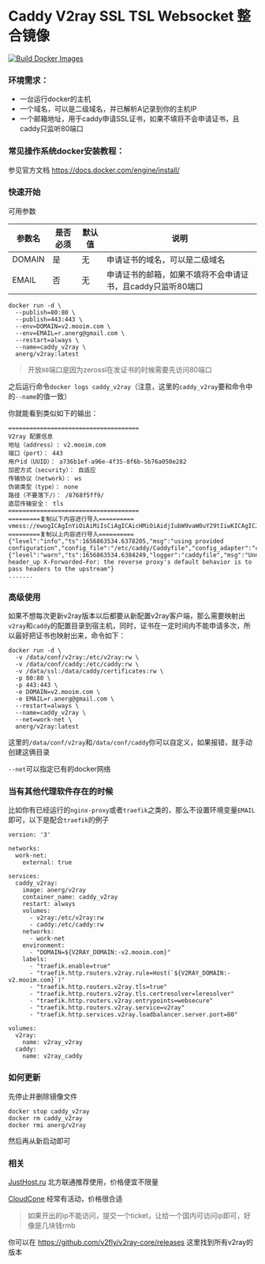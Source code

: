 # Caddy V2ray SSL TSL Websocket 整合镜像

[![Build Docker Images](https://github.com/anerg2046/Caddy_V2ray/actions/workflows/workflow.yaml/badge.svg)](https://github.com/anerg2046/Caddy_V2ray/actions/workflows/workflow.yaml)

### 环境需求：
- 一台运行docker的主机
- 一个域名，可以是二级域名，并已解析A记录到你的主机IP
- 一个邮箱地址，用于caddy申请SSL证书，如果不填将不会申请证书，且caddy只监听80端口

### 常见操作系统docker安装教程：

参见官方文档
https://docs.docker.com/engine/install/

### 快速开始

可用参数

| 参数名 | 是否必须 | 默认值 | 说明
|  ----  | ----  | ---- | ----
| DOMAIN | 是 | 无 | 申请证书的域名，可以是二级域名
| EMAIL | 否 | 无 | 申请证书的邮箱，如果不填将不会申请证书，且caddy只监听80端口

```
docker run -d \
  --publish=80:80 \
  --publish=443:443 \
  --env=DOMAIN=v2.mooim.com \
  --env=EMAIL=r.anerg@gmail.com \
  --restart=always \
  --name=caddy_v2ray \
  anerg/v2ray:latest
```

> 开放`80`端口是因为zerossl在发证书的时候需要先访问80端口

之后运行命令`docker logs caddy_v2ray`（注意，这里的`caddy_v2ray`要和命令中的`--name`的值一致）

你就能看到类似如下的输出：

```
=====================================
V2ray 配置信息
地址（address）: v2.mooim.com
端口（port）： 443
用户id（UUID）： a736b1ef-a96e-4f35-8f6b-5b76a050e282
加密方式（security）： 自适应
传输协议（network）： ws
伪装类型（type）： none
路径（不要落下/）： /8768f5ff9/
底层传输安全： tls
=====================================
=========复制以下内容进行导入==========
vmess://ewogICAgInYiOiAiMiIsCiAgICAicHMiOiAidjIubW9vaW0uY29tIiwKICAgICJhZGQiOiAidjIubW9vaW0uY29tIiwKICAgICJwb3J0IjogIjQ0MyIsCiAgICAiaWQiOiAiYTczNmIxZWYtYTk2ZS00ZjM1LThmNmItNWI3NmEwNTBlMjgyIiwKICAgICJhaWQiOiAiMCIsCiAgICAibmV0IjogIndzIiwKICAgICJ0eXBlIjogIm5vbmUiLAogICAgImhvc3QiOiAidjIubW9vaW0uY29tIiwKICAgICJwYXRoIjogIi84NzY4ZjVmZjkvIiwKICAgICJ0bHMiOiAidGxzIgp9
=========复制以上内容进行导入==========
{"level":"info","ts":1656863534.6378205,"msg":"using provided configuration","config_file":"/etc/caddy/Caddyfile","config_adapter":"caddyfile"}
{"level":"warn","ts":1656863534.6384249,"logger":"caddyfile","msg":"Unnecessary header_up X-Forwarded-For: the reverse proxy's default behavior is to pass headers to the upstream"}
.......
```

### 高级使用

如果不想每次更新v2ray版本以后都要从新配置v2ray客户端，那么需要映射出`v2ray`和`caddy`的配置目录到宿主机，同时，证书在一定时间内不能申请多次，所以最好把证书也映射出来，命令如下：

```
docker run -d \
  -v /data/conf/v2ray:/etc/v2ray:rw \
  -v /data/conf/caddy:/etc/caddy:rw \
  -v /data/ssl:/data/caddy/certificates:rw \
  -p 80:80 \
  -p 443:443 \
  -e DOMAIN=v2.mooim.com \
  -e EMAIL=r.anerg@gmail.com \
  --restart=always \
  --name=caddy_v2ray \
  --net=work-net \
  anerg/v2ray:latest
```

这里的`/data/conf/v2ray`和`/data/conf/caddy`你可以自定义，如果报错，就手动创建这俩目录

`--net`可以指定已有的docker网络

### 当有其他代理软件存在的时候

比如你有已经运行的`nginx-proxy`或者`traefik`之类的，那么不设置环境变量`EMAIL`即可，以下是配合`traefik`的例子

```
version: '3'

networks:
  work-net:
    external: true

services:
  caddy_v2ray:
    image: anerg/v2ray
    container_name: caddy_v2ray
    restart: always
    volumes:
      - v2ray:/etc/v2ray:rw
      - caddy:/etc/caddy:rw
    networks:
      - work-net
    environment:
      - "DOMAIN=${V2RAY_DOMAIN:-v2.mooim.com}"
    labels:
      - "traefik.enable=true"
      - "traefik.http.routers.v2ray.rule=Host(`${V2RAY_DOMAIN:-v2.mooim.com}`)"
      - "traefik.http.routers.v2ray.tls=true"
      - "traefik.http.routers.v2ray.tls.certresolver=leresolver"
      - "traefik.http.routers.v2ray.entrypoints=websecure"
      - "traefik.http.routers.v2ray.service=v2ray"
      - "traefik.http.services.v2ray.loadbalancer.server.port=80"

volumes:
  v2ray:
    name: v2ray_v2ray
  caddy:
    name: v2ray_caddy
```


### 如何更新

先停止并删除镜像文件
```
docker stop caddy_v2ray
docker rm caddy_v2ray
docker rmi anerg/v2ray
```
然后再从新启动即可

### 相关
[JustHost.ru](https://justhost.ru/?ref=69692) 北方联通推荐使用，价格便宜不限量

[CloudCone](https://app.cloudcone.com/?ref=7690) 经常有活动，价格很合适

> 如果开出的ip不能访问，提交一个ticket，让给一个国内可访问ip即可，好像是几块钱rmb

你可以在 https://github.com/v2fly/v2ray-core/releases 这里找到所有v2ray的版本
